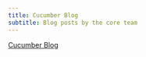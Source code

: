 ```yaml
---
title: Cucumber Blog
subtitle: Blog posts by the core team
---
```


[Cucumber Blog](https://cucumber.io/blog)
